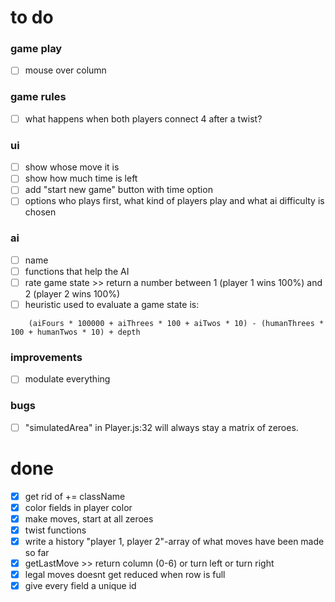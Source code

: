 # to do
### game play
- [ ] mouse over column

### game rules
- [ ] what happens when both players connect 4 after a twist?

### ui
- [ ] show whose move it is 
- [ ] show how much time is left
- [ ] add "start new game" button with time option
- [ ] options who plays first, what kind of players play and what ai difficulty is chosen  

### ai
- [ ] name
- [ ] functions that help the AI
- [ ] rate game state >> return a number between 1 (player 1 wins 100%) and 2 (player 2 wins 100%)
- [ ] heuristic used to evaluate a game state is:
```
	(aiFours * 100000 + aiThrees * 100 + aiTwos * 10) -	(humanThrees * 100 + humanTwos * 10) + depth
```
### improvements
- [ ] modulate everything

### bugs
- [ ] "simulatedArea" in Player.js:32 will always stay a matrix of zeroes.

# done
- [x] get rid of += className
- [x] color fields in player color
- [x] make moves, start at all zeroes
- [x] twist functions
- [x] write a history "player 1, player 2"-array of what moves have been made so far
- [x] getLastMove >>	return column (0-6) or turn left or turn right 
- [x] legal moves doesnt get reduced when row is full
- [x] give every field a unique id
